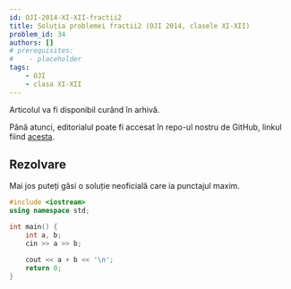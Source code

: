 ```yaml
---
id: OJI-2014-XI-XII-fractii2
title: Soluția problemei fractii2 (OJI 2014, clasele XI-XII)
problem_id: 34
authors: []
# prerequisites:
#    - placeholder
tags:
    - OJI
    - clasa XI-XII
---
```


Articolul va fi disponibil curând în arhivă.

Până atunci, editorialul poate fi accesat în repo-ul nostru de GitHub, linkul fiind [acesta](https://github.com/roalgo-discord/Romanian-Olympiad-Solutions/blob/main/OJI%20(regional%20olympiad)/2014/11-12/fractii2.pdf).

## Rezolvare

Mai jos puteți găsi o soluție neoficială care ia punctajul maxim.

```cpp
#include <iostream>
using namespace std;

int main() {
    int a, b;
    cin >> a >> b;

    cout << a + b << '\n';
    return 0;
}
```
